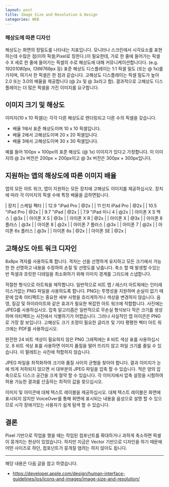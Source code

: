 ```yaml
---
layout: post
title: Image Size and Resolution & Design
categories: WEB
---
```


### 해상도에 따른 디자인

해상도는 화면의 정밀도를 나타내는 지표입니다. 모니터나 스크린에서 시각요소를 표현하는데 수많은 점(이하 픽셀;Pixel로 칭한다.)이 필요한데, 가로 한 줄에 들어가는 픽셀 수 X 세로 한 줄에 들어가는 픽셀의 수로 해상도에 대해 커뮤니케이션합니다다. (e.g. 1920*1080px, 1366*768px 등) 표준 해상도 디스플레이는 1:1 픽셀 밀도 (또는 @ 1x)를 가지며, 여기서 한 픽셀은 한 점과 같습니다. 고해상도 디스플레이는 픽셀 밀도가 높아 2.0 또는 3.0의 배율을 제공합니다 (@ 2x 및 @ 3x라고 함). 결과적으로 고해상도 디스플레이는 더 많은 픽셀을 가진 이미지를 요구합니다.

## 이미지 크기 및 해상도

이미지(10 x 10 픽셀)는 각각 다른 해상도로 렌더링되고 다른 수의 픽셀을 갖습니다.

- 배율 1에서 표준 해상도이며 10 x 10 픽셀입니다.
- 배율 2에서 고해상도이며 20 x 20 픽셀입니다.
- 배율 3에서 고해상도이며 30 x 30 픽셀입니다.

예를 들어 100px × 100px의 표준 해상도 (@ 1x) 이미지가 있다고 가정합니다. 이 이미지의 @ 2x 버전은 200px × 200px이고 @ 3x 버전은 300px × 300px입니다.

## 지원하는 앱의 해상도에 따른 이미지 배율

앱의 모든 아트 워크, 앱이 지원하는 모든 장치에 고해상도 이미지를 제공하십시오. 장치에 따라 각 이미지의 픽셀 수에 특정 배율을 곱하면됩니다.

| 장치 | 스케일 팩터 |
| 12.9 "iPad Pro | @2x |
| 11 인치 iPad Pro | @2x |
| 10.5 "iPad Pro | @2x |
| 9.7 "iPad | @2x |
| 7.9 "iPad 미니 4 | @2x |
| 아이폰 X S 맥스 | @3x |
| 아이폰 X S | @3x |
| 아이폰 X R | @2x |
| 아이폰 X | @3x |
| 아이폰 8 플러스 | @3x |
| 아이폰 8 | @2x |
| 아이폰 7 플러스 | @3x |
| 아이폰 7 | @2x |
| 아이폰 6s 플러스 | @3x |
| 아이폰 6s | @2x |
| 아이폰 SE | @2x |

## 고해상도 아트 워크 디자인

8x8px 격자를 사용하도록 합니다. 격자는 선을 선명하게 유지하고 모든 크기에서 가능한 한 선명하고 내용을 수정하여 손질 및 선명도를 낮춥니다. 축소 할 때 발생할 수있는 반 픽셀과 흐릿한 디테일을 최소화하기 위해 이미지 경계를 그리드에 스냅합니다.

적절한 형식으로 아트웍을 제작합니다. 일반적으로 비트 맵 / 래스터 아트웍에는 인터레이스가없는 PNG 파일을 사용하도록 합니다. PNG는 투명성을 지원하며 손실이 없기 때문에 압축 아티팩트는 중요한 세부 사항을 흐리게하거나 색상을 변경하지 않습니다. 음영, 질감 및 하이라이트와 같은 효과가 필요한 복잡한 아트 워크에 적합합니다. 사진에는 ​​JPEG를 사용하십시오. 압축 알고리즘은 일반적으로 무손실 형식보다 작은 크기를 생성하며 아티팩트는 사진에서 식별하기가 어렵습니다. 그러나 사실적인 앱 아이콘은 PNG로 가장 잘 보입니다. 고해상도 크기 조정이 필요한 글리프 및 기타 평평한 벡터 아트 워크에는 PDF를 사용하십시오.

완전한 24 비트 색상이 필요하지 않은 PNG 그래픽에는 8 비트 색상 표를 사용하십시오. 8 비트 색상 표를 사용하면 이미지 품질을 떨어 뜨리지 않고 파일 크기를 줄일 수 있습니다. 이 팔레트는 사진에 적합하지 않습니다.

JPEG 파일을 최적화하여 크기와 품질 사이의 균형을 찾아야 합니다. 결과 이미지가 눈에 띄게 저하되지 않으면 서 대부분의 JPEG 파일을 압축 할 수 있습니다. 적은 양의 압축으로도 디스크 공간을 크게 절약 할 수 있습니다. 각 이미지에서 압축 설정을 시험하여 허용 가능한 결과를 산출하는 최적의 값을 찾으십시오.

이미지 및 아이콘에 대체 텍스트 레이블을 제공하십시오. 대체 텍스트 레이블은 화면에 표시되지 않지만 VoiceOver를 통해 화면에 표시되는 내용을 음성으로 설명 할 수 있으므로 시각 장애가있는 사용자가 쉽게 탐색 할 수 있습니다.

## 결론

Pixel 기반으로 작업을 했을 때는 작업된 컴포넌트를 확대하거나 과하게 축소하면 픽셀이 뭉개지는 현상이 있었습니다. 하지만 지금은 Vector 기반으로 디자인을 하기 때문에 어떤 사이즈로 하던, 컴포넌트가 뭉개질 염려는 하지 않아도 됩니다.

---

해당 내용은 다음 글을 참고 하였습니다.

- https://developer.apple.com/design/human-interface-guidelines/ios/icons-and-images/image-size-and-resolution/
